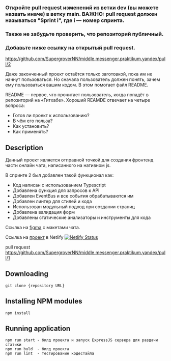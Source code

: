 ### Откройте pull request изменений из ветки dev (вы можете назвать иначе) в ветку main. ВАЖНО: pull request должен называться "Sprint i", где i — номер спринта.
### Также не забудьте проверить, что репозиторий публичный.
### Добавьте ниже ссылку на открытый pull request.


https://github.com/SupergroverNN/middle.messenger.praktikum.yandex/pull/2


Даже законченный проект остаётся только заготовкой, пока им не начнут пользоваться. Но сначала пользователь должен понять, зачем ему пользоваться вашим кодом. В этом помогает файл README.

README — первое, что прочитает пользователь, когда попадёт в репозиторий на «Гитхабе». Хороший REAMDE отвечает на четыре вопроса:

- Готов ли проект к использованию?
- В чём его польза?
- Как установить?
- Как применять?

## Description

Данный проект является отправной точкой для создания фронтенд части онлайн чата, написанного на нативном js. 

В спринте 2 был добавлен такой функционал как:
 - Код написан с использованием Typescript
 - Добавлена функция для запросов к API
 - Добавлен EventBus и все события обрабатываются им
 - Добавлен линтер для стилей и кода
 - Использован модульный подход при создании страниц
 - Добавлена валидация форм
 - Добавлены статические анализаторы и инструменты для кода


Ссылка на [figma](https://www.figma.com/file/24EUnEHGEDNLdOcxg7ULwV/Chat?node-id=0%3A1) с макетами чата.

Ссылка на [проект](https://yandex-praktikum-sprint1-supergrovernn.netlify.app/) в Netlify 
[![Netlify Status](https://api.netlify.com/api/v1/badges/9b58bd67-7e87-4617-a0d0-f84e5030ab01/deploy-status)](https://app.netlify.com/sites/yandex-praktikum-sprint1-supergrovernn/deploys)

pull request https://github.com/SupergroverNN/middle.messenger.praktikum.yandex/pull/1

## Downloading

```
git clone {repository URL}
```

## Installing NPM modules

```
npm install
```

## Running application

```
npm run start - билд проекта и запуск ExpressJS сервера для раздачи статики
npm run buld  - билд проекта
npm run lint  - тестирование кодестайла
```

